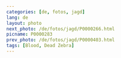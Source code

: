 ```yaml
---
categories: [de, fotos, jagd]
lang: de
layout: photo
next_photo: /de/fotos/jagd/P0000266.html
picname: P0000283
prev_photo: /de/fotos/jagd/P0000403.html
tags: [Blood, Dead Zebra]
---
```

